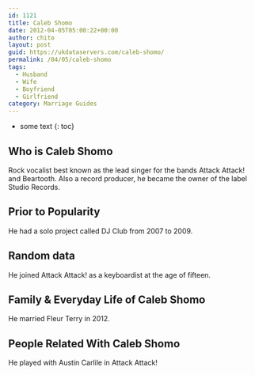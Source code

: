 ```yaml
---
id: 1121
title: Caleb Shomo
date: 2012-04-05T05:00:22+00:00
author: chito
layout: post
guid: https://ukdataservers.com/caleb-shomo/
permalink: /04/05/caleb-shomo
tags:
  - Husband
  - Wife
  - Boyfriend
  - Girlfriend
category: Marriage Guides
---
```


* some text
{: toc}


## Who is  Caleb Shomo
                  
                  
                  
Rock vocalist best known as the lead singer for the bands Attack Attack! and Beartooth. Also a record producer, he became the owner of the label Studio Records.
                  
                
                
                
## Prior to Popularity 
                  
                  
                  
He had a solo project called DJ Club from 2007 to 2009.
                  
                
                
                
## Random data 
                  
                  
                  
He joined Attack Attack! as a keyboardist at the age of fifteen.
                  
                
                
                
## Family & Everyday Life of Caleb Shomo
                  
                  
                  
He married Fleur Terry in 2012.
                  
                
                
                
## People Related With  Caleb Shomo
                  
                  
                  
He played with Austin Carlile in Attack Attack!
                  
                
              
            
          
          
          
    
    
  
